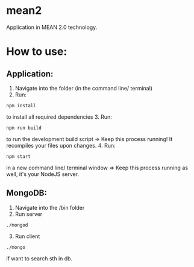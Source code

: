 # mean2
Application in MEAN 2.0 technology.

# How to use:

## Application:
1. Navigate into the folder (in the command line/ terminal)
2. Run:
```
npm install
```
to install all required dependencies
3. Run:
```
npm run build
```
to run the development build script => Keep this process running! It recompiles your files upon changes.
4. Run:
```
npm start
```
in a new command line/ terminal window => Keep this process running as well, it's your NodeJS server.

## MongoDB:
1. Navigate into the /bin folder
2. Run server
```
./mongod
```
3. Run client
```
./mongo
```
if want to search sth in db.
